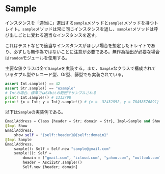 # Sample

インスタンスを「適当に」選出する`sample`メソッドと`sample!`メソッドを持つトレイト。`sample`メソッドは常に同じインスタンスを返し、`sample!`メソッドは呼び出しごとに変わる適当なインスタンスを返す。

これはテストなどで適当なインスタンスがほしい場合を想定したトレイトであり、必ずしも無作為ではないことに注意が必要である。無作為抽出が必要な場合は`random`モジュールを使用する。

主要な値クラスは全て`Sample`を実装する。また、`Sample`なクラスで構成されているタプル型やレコード型、Or型、篩型でも実装されている。

```python
assert Int.sample() == 42
assert Str.sample() == "example"
# Intの場合、標準では64bitの範囲でサンプルされる
print! Int.sample!() # 1313798
print! {x = Int; y = Int}.sample!() # {x = -32432892, y = 78458576891}
```

以下は`Sample`の実装例である。

```python
EmailAddress = Class {header = Str; domain = Str}, Impl=Sample and Show
@Impl Show
EmailAddress.
    show self = "{self::header}@{self::domain}"
@Impl Sample
EmailAddress.
    sample(): Self = Self.new "sample@gmail.com"
    sample!(): Self =
        domain = ["gmail.com", "icloud.com", "yahoo.com", "outlook.com", ...].sample!()
        header = AsciiStr.sample!()
        Self.new {header; domain}
```
